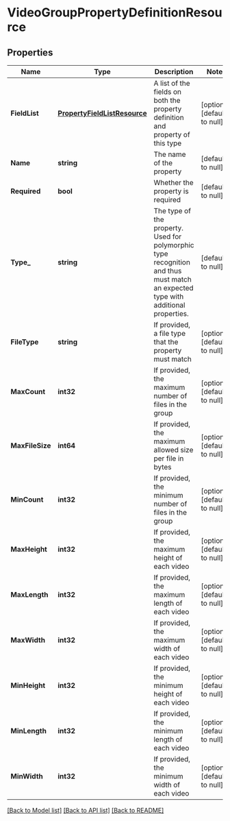 # VideoGroupPropertyDefinitionResource

## Properties
Name | Type | Description | Notes
------------ | ------------- | ------------- | -------------
**FieldList** | [**PropertyFieldListResource**](PropertyFieldListResource.md) | A list of the fields on both the property definition and property of this type | [optional] [default to null]
**Name** | **string** | The name of the property | [default to null]
**Required** | **bool** | Whether the property is required | [default to null]
**Type_** | **string** | The type of the property. Used for polymorphic type recognition and thus must match an expected type with additional properties. | [default to null]
**FileType** | **string** | If provided, a file type that the property must match | [optional] [default to null]
**MaxCount** | **int32** | If provided, the maximum number of files in the group | [optional] [default to null]
**MaxFileSize** | **int64** | If provided, the maximum allowed size per file in bytes | [optional] [default to null]
**MinCount** | **int32** | If provided, the minimum number of files in the group | [optional] [default to null]
**MaxHeight** | **int32** | If provided, the maximum height of each video | [optional] [default to null]
**MaxLength** | **int32** | If provided, the maximum length of each video | [optional] [default to null]
**MaxWidth** | **int32** | If provided, the maximum width of each video | [optional] [default to null]
**MinHeight** | **int32** | If provided, the minimum height of each video | [optional] [default to null]
**MinLength** | **int32** | If provided, the minimum length of each video | [optional] [default to null]
**MinWidth** | **int32** | If provided, the minimum width of each video | [optional] [default to null]

[[Back to Model list]](../README.md#documentation-for-models) [[Back to API list]](../README.md#documentation-for-api-endpoints) [[Back to README]](../README.md)


